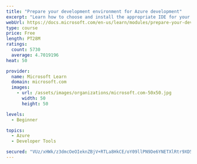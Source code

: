 ```yaml
---
title: "Prepare your development environment for Azure development"
excerpt: "Learn how to choose and install the appropriate IDE for your requirements to help you build, deploy, monitor, and scale cloud-hosted solutions."
webUrl: https://docs.microsoft.com/en-us/learn/modules/prepare-your-dev-environment-for-azure-development/
type: course
price: Free
length: PT28M
ratings:
  count: 5730
  average: 4.7019196
heat: 50

provider:
  name: Microsoft Learn
  domain: microsoft.com
  images:
    - url: /assets/images/organizations/microsoft.com-50x50.jpg
      width: 50
      height: 50

levels:
  - Beginner

topics:
  - Azure
  - Developer Tools

secured: "VUz/xHWk/z3dmcOeOIeknZBjV+RTLa8HkCE/oY09llPN9De6YNETXlRtr9XD5FhtsSELDVS6txzaXub0KZHX45aKWL94i9xIRtfeHKcAeU2mPmvCmzjQrmk1x0VAR+4aP1liB0iWuUzC7TFHVAfpqPGpamMNVKckQeh2U9gZnasgPRBVammA9KTojnIBRl89wXgLLradJXmFSnLzx8D9aXt+ZJUp5Uk53Ehof1LL98LCaCGh3AW+qbUubAVguIOOl4YQ5HWm/Ifv9CYxUFsng6O+6AHbIUoW6Kt1aXqdt4v9OIg+s4DjU3d54AaPk31byDcnb5usJ3C/muCgQp+oEJFeDuaWye8fXIoDx+O2Mdo5mvSCLgVQzdrARl/xwXvFZQSTyen4M0iKBMYyVGAzxYN/dwkG2LJwatT8iimtZAU=;KNiUH841LZNOOjGe9Nnjpw=="
---
```


